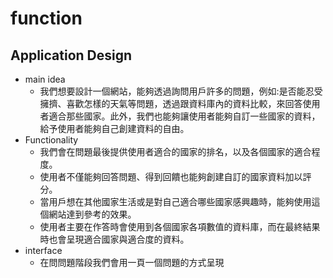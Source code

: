# function
## Application Design
- main idea
  - 我們想要設計一個網站，能夠透過詢問用戶許多的問題，例如:是否能忍受擁擠、喜歡怎樣的天氣等問題，透過跟資料庫內的資料比較，來回答使用者適合那些國家。此外，我們也能夠讓使用者能夠自訂一些國家的資料，給予使用者能夠自己創建資料的自由。
- Functionality
  - 我們會在問題最後提供使用者適合的國家的排名，以及各個國家的適合程度。
  - 使用者不僅能夠回答問題、得到回饋也能夠創建自訂的國家資料加以評分。
  - 當用戶想在其他國家生活或是對自己適合哪些國家感興趣時，能夠使用這個網站達到參考的效果。
  - 使用者主要在作答時會使用到各個國家各項數值的資料庫，而在最終結果時也會呈現適合國家與適合度的資料。
- interface
  - 在問問題階段我們會用一頁一個問題的方式呈現
